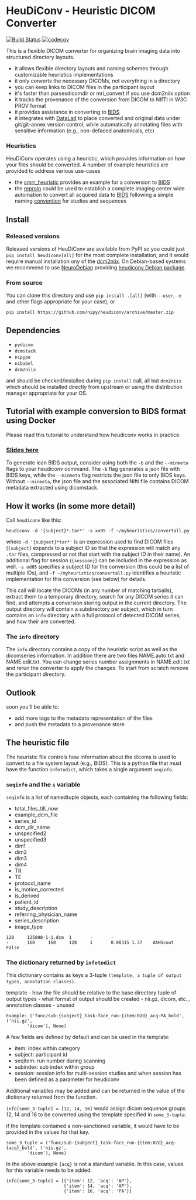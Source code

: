# HeuDiConv - Heuristic DICOM Converter
[![Build Status](https://travis-ci.org/nipy/heudiconv.svg?branch=master)](https://travis-ci.org/nipy/heudiconv)
[![codecov](https://codecov.io/gh/nipy/heudiconv/branch/master/graph/badge.svg)](https://codecov.io/gh/nipy/heudiconv)

This is a flexible DICOM converter for organizing brain imaging data into
structured directory layouts.

- it allows flexible directory layouts and naming schemes through
  customizable heuristics implementations
- it only converts the necessary DICOMs, not everything in a directory
- you can keep links to DICOM files in the participant layout
- it's faster than parsesdicomdir or mri_convert if you use dcm2niix option
- it tracks the provenance of the conversion from DICOM to NIfTI in W3C
  PROV format
- it provides assistance in converting to [BIDS]
- it integrates with [DataLad] to place converted and original data
  under git/git-annex version control, while automatically annotating files
  with sensitive information (e.g., non-defaced anatomicals, etc)

### Heuristics

HeuDiConv operates using a heuristic, which provides information on
how your files should be converted. A number of example heuristics are
provided to address various use-cases

- the [cmrr_heuristic](heuristics/cmrr_heuristic.py) provides an
  example for a conversion to [BIDS]
- the [reproin](heuristics/reproin.py) could be used to establish
  a complete imaging center wide automation to convert all acquired
  data to [BIDS] following a simple naming
  [convention](https://goo.gl/o0YASC) for studies and sequences

## Install

### Released versions

Released versions of HeuDiConv are available from PyPI so you could
just `pip install heudiconv[all]` for the most complete installation, 
and it would require manual installation ony
of the [dcm2niix](https://github.com/rordenlab/dcm2niix/).  On
Debian-based systems we recommend to use
[NeuroDebian](http://neuro.debian.net) providing
[heudiconv Debian package](http://neuro.debian.net/pkgs/heudiconv.html).

### From source

You can clone this directory and use `pip install .[all]` (with `--user`,
`-e` and other flags appropriate for your case), or

`pip install https://github.com/nipy/heudiconv/archive/master.zip`

## Dependencies

* `pydicom`
* `dcmstack`
* `nipype`
* `nibabel`
* `dcm2niix`

and should be checked/installed during `pip install` call, all but `dcm2niix`
which should be installed directly from upstream or using the distribution
manager appropriate for your OS.

## Tutorial with example conversion to BIDS format using Docker
Please read this tutorial to understand how heudiconv works in practice.

### [Slides here](http://mgxd.github.io/heudiconv/#1)

To generate lean BIDS output, consider using both the `-b` and the `--minmeta` flags 
to your heudiconv command. The `-b` flag generates a json file with BIDS keys, while
the `--minmeta` flag restricts the json file to only BIDS keys. Without `--minmeta`,
the json file and the associated Nifti file contains DICOM metadata extracted using
dicomstack.

## How it works (in some more detail)

Call `heudiconv` like this:

    heudiconv -d '{subject}*.tar*' -s xx05 -f ~/myheuristics/convertall.py

where `-d '{subject}*tar*'` is an expression used to find DICOM files
(`{subject}` expands to a subject ID so that the expression will match any
`.tar` files, compressed or not that start with the subject ID in their name).
An additional flag for session (`{session}`) can be included in the expression
as well. `-s od05` specifies a subject ID for the conversion (this could be a
list of multiple IDs), and `-f ~/myheuristics/convertall.py` identifies a
heuristic implementation for this conversion (see below) for details.

This call will locate the DICOMs (in any number of matching tarballs), extract
them to a temporary directory, search for any DICOM series it can find, and
attempts a conversion storing output in the current directory. The output
directory will contain a subdirectory per subject, which in turn contains an
`info` directory with a full protocol of detected DICOM series, and how their
are converted.

### The `info` directory

The `info` directory contains a copy of the heuristic script as well as the
dicomseries information. In addition there are two files NAME.auto.txt and
NAME.edit.txt. You can change series number assignments in NAME.edit.txt and
rerun the converter to apply the changes. To start from scratch remove the
participant directory.  

## Outlook

soon you'll be able to:
- add more tags to the metadata representation of the files
- and push the metadata to a provenance store

## The heuristic file

The heuristic file controls how information about the dicoms is used to convert
to a file system layout (e.g., BIDS). This is a python file that must have the
function `infotodict`, which takes a single argument `seqinfo`.  

### `seqinfo` and the `s` variable

`seqinfo` is a list of namedtuple objects, each containing the following fields:

* total_files_till_now
* example_dcm_file
* series_id
* dcm_dir_name
* unspecified2
* unspecified3
* dim1
* dim2
* dim3
* dim4
* TR
* TE
* protocol_name
* is_motion_corrected
* is_derived
* patient_id
* study_description
* referring_physician_name
* series_description
* image_type

```
128     125000-1-1.dcm  1       -       -       
-       160     160     128     1       0.00315 1.37    AAHScout        False
```

### The dictionary returned by `infotodict`

This dictionary contains as keys a 3-tuple `(template, a tuple of output types,
 annotation classes)`.

template - how the file should be relative to the base directory
tuple of output types - what format of output should be created - nii.gz, dicom,
 etc.,.
annotation classes - unused

```
Example: ('func/sub-{subject}_task-face_run-{item:02d}_acq-PA_bold', ('nii.gz',
        'dicom'), None)
```

A few fields are defined by default and can be used in the template:

- item: index within category
- subject: participant id
- seqitem: run number during scanning
- subindex: sub index within group
- session: session info for multi-session studies and when session has been
  defined as a parameter for heudiconv

Additional variables may be added and can be returned in the value of the
dictionary returned from the function.

`info[some_3-tuple] = [12, 14, 16]` would assign dicom sequence groups 12, 14
and 16 to be converted using the template specified in `some_3-tuple`.

if the template contained a non-sanctioned variable, it would have to be
provided in the values for that key.

```
some_3_tuple = ('func/sub-{subject}_task-face_run-{item:02d}_acq-{acq}_bold', ('nii.gz',
        'dicom'), None)
```

In the above example `{acq}` is not a standard variable. In this case, values
for this variable needs to be added.

```
info[some_3-tuple] = [{'item': 12, 'acq': 'AP'},
                      {'item': 14, 'acq': 'AP'},
                      {'item': 16, 'acq': 'PA'}]
```

[BIDS]: http://bids.neuroimaging.io
[DataLad]: http://datalad.org
